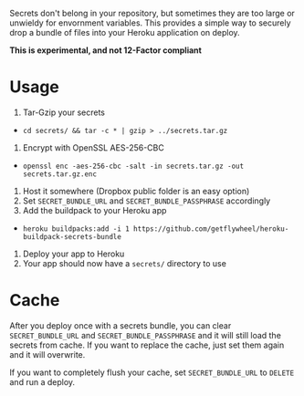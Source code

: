 Secrets don't belong in your repository, but sometimes they are too large or unwieldy for envornment variables.  This provides a simple way to securely drop a bundle of files into your Heroku application on deploy.

__This is experimental, and not 12-Factor compliant__

# Usage

1. Tar-Gzip your secrets
  * `cd secrets/ && tar -c * | gzip > ../secrets.tar.gz`
1. Encrypt with OpenSSL AES-256-CBC
  * `openssl enc -aes-256-cbc -salt -in secrets.tar.gz -out secrets.tar.gz.enc`
1. Host it somewhere (Dropbox public folder is an easy option)
1. Set `SECRET_BUNDLE_URL` and `SECRET_BUNDLE_PASSPHRASE` accordingly
1. Add the buildpack to your Heroku app
  * `heroku buildpacks:add -i 1 https://github.com/getflywheel/heroku-buildpack-secrets-bundle`
1. Deploy your app to Heroku
1. Your app should now have a `secrets/` directory to use

# Cache

After you deploy once with a secrets bundle, you can clear `SECRET_BUNDLE_URL` and `SECRET_BUNDLE_PASSPHRASE` and it will still load the secrets from cache.  If you want to replace the cache, just set them again and it will overwrite.

If you want to completely flush your cache, set `SECRET_BUNDLE_URL` to `DELETE` and run a deploy.
